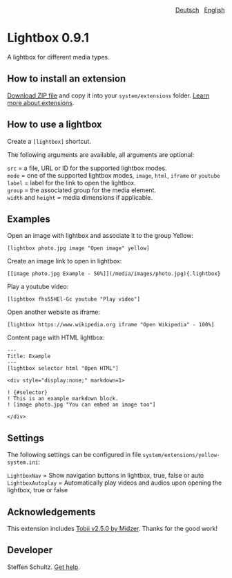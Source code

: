 <p align="right"><a href="README-de.md">Deutsch</a> &nbsp; <a href="README.md">English</a></p>

# Lightbox 0.9.1

A lightbox for different media types. 

## How to install an extension

[Download ZIP file](https://github.com/schulle4u/yellow-extensions-schulle4u/raw/main/downloads/lightbox.zip) and copy it into your `system/extensions` folder. [Learn more about extensions](https://github.com/annaesvensson/yellow-update).

## How to use a lightbox

Create a `[lightbox]` shortcut.

The following arguments are available, all arguments are optional:

`src` = a file, URL or ID for the supported lightbox modes.  
`mode` = one of the supported lightbox modes, `image`, `html`, `iframe` or `youtube`  
`label` = label for the link to open the lightbox.  
`group` = the associated group for the media element.  
`width` and `height` = media dimensions if applicable.

## Examples

Open an image with lightbox and associate it to the group Yellow: 

    [lightbox photo.jpg image "Open image" yellow]

Create an image link to open in lightbox: 

    [[image photo.jpg Example - 50%]](/media/images/photo.jpg){.lightbox}

Play a youtube video:

    [lightbox fhs55HEl-Gc youtube "Play video"]

Open another website as iframe:

    [lightbox https://www.wikipedia.org iframe "Open Wikipedia" - 100%]

Content page with HTML lightbox:

```
---
Title: Example
---
[lightbox selector html "Open HTML"]

<div style="display:none;" markdown=1>

! {#selector}
! This is an example markdown block.  
! [image photo.jpg "You can embed an image too"]

</div>
```

## Settings

The following settings can be configured in file `system/extensions/yellow-system.ini`: 

`LightboxNav` = Show navigation buttons in lightbox, true, false or auto  
`LightboxAutoplay` = Automatically play videos and audios upon opening the lightbox, true or false
 
## Acknowledgements

This extension includes [Tobii v2.5.0 by Midzer](https://github.com/midzer/tobii). Thanks for the good work!

## Developer

Steffen Schultz. [Get help](https://datenstrom.se/yellow/help/).

